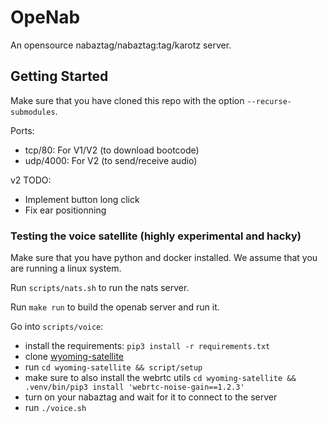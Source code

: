 # OpeNab

An opensource nabaztag/nabaztag:tag/karotz server.

## Getting Started

Make sure that you have cloned this repo with the option `--recurse-submodules`.

Ports:
- tcp/80: For V1/V2 (to download bootcode)
- udp/4000: For V2 (to send/receive audio)

v2 TODO:
- Implement button long click
- Fix ear positionning

### Testing the voice satellite (highly experimental and hacky)

Make sure that you have python and docker installed. We assume that you are running a linux system.

Run `scripts/nats.sh` to run the nats server.

Run `make run` to build the openab server and run it.

Go into `scripts/voice`:
 - install the requirements: `pip3 install -r requirements.txt`
 - clone [wyoming-satellite](https://github.com/rhasspy/wyoming-satellite/)
 - run `cd wyoming-satellite && script/setup`
 - make sure to also install the webrtc utils `cd wyoming-satellite && .venv/bin/pip3 install 'webrtc-noise-gain==1.2.3'`
 - turn on your nabaztag and wait for it to connect to the server
 - run `./voice.sh`
